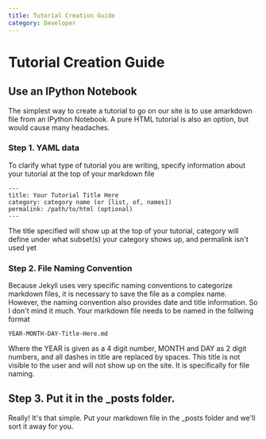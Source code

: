 ```yaml
---
title: Tutorial Creation Guide
category: Developer
---
```

# Tutorial Creation Guide

## Use an IPython Notebook
The simplest way to create a tutorial to go on our site is to use amarkdown file from an IPython Notebook.  A pure HTML tutorial is also an option, but would cause many headaches.

### Step 1. YAML data
To clarify what type of tutorial you are writing, specify information about your tutorial at the top of your markdown file

	---
	title: Your Tutorial Title Here
	category: category name (or [list, of, names])
	permalink: /path/to/html (optional)
	---

The title specified will show up at the top of your tutorial, category will define under what subset(s) your category shows up, and permalink isn't used yet

### Step 2. File Naming Convention
Because Jekyll uses very specific naming conventions to categorize markdown files, it is necessary to save the file as a complex name. However, the naming convention also provides date and title information. So I don't mind it much.  Your markdown file needs to be named in the follwing format

	YEAR-MONTH-DAY-Title-Here.md

Where the YEAR is given as a 4 digit number, MONTH and DAY as 2 digit numbers, and all dashes in title are replaced by spaces. This title is not visible to the user and will not show up on the site. It is specifically for file naming.

## Step 3. Put it in the _posts folder.
Really! It's that simple. Put your markdown file in the _posts folder and we'll sort it away for you.